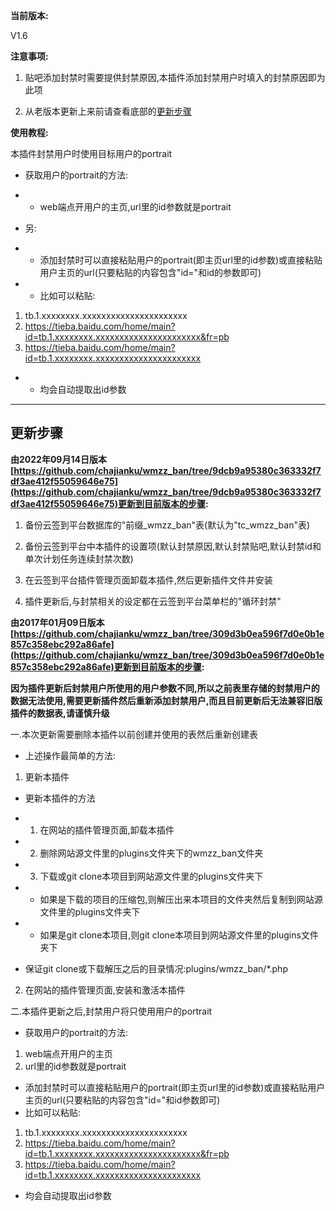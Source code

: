 **当前版本:**

V1.6

**注意事项:**

1. 贴吧添加封禁时需要提供封禁原因,本插件添加封禁用户时填入的封禁原因即为此项

2. 从老版本更新上来前请查看底部的[更新步骤](#更新步骤)

**使用教程:**

本插件封禁用户时使用目标用户的portrait

- 获取用户的portrait的方法:

- - web端点开用户的主页,url里的id参数就是portrait

- 另:

- - 添加封禁时可以直接粘贴用户的portrait(即主页url里的id参数)或直接粘贴用户主页的url(只要粘贴的内容包含"id="和id的参数即可)
- - 比如可以粘贴:

1. tb.1.xxxxxxxx.xxxxxxxxxxxxxxxxxxxxxx
2. https://tieba.baidu.com/home/main?id=tb.1.xxxxxxxx.xxxxxxxxxxxxxxxxxxxxxx&fr=pb
3. https://tieba.baidu.com/home/main?id=tb.1.xxxxxxxx.xxxxxxxxxxxxxxxxxxxxxx

- - 均会自动提取出id参数

***

## 更新步骤

**由2022年09月14日版本[https://github.com/chajianku/wmzz_ban/tree/9dcb9a95380c363332f7df3ae412f55059646e75](https://github.com/chajianku/wmzz_ban/tree/9dcb9a95380c363332f7df3ae412f55059646e75)更新到目前版本的步骤:**

1. 备份云签到平台数据库的"前缀_wmzz_ban"表(默认为"tc_wmzz_ban"表)

2. 备份云签到平台中本插件的设置项(默认封禁原因,默认封禁贴吧,默认封禁id和单次计划任务连续封禁次数)

3. 在云签到平台插件管理页面卸载本插件,然后更新插件文件并安装

4. 插件更新后,与封禁相关的设定都在云签到平台菜单栏的"循环封禁"

**由2017年01月09日版本[https://github.com/chajianku/wmzz_ban/tree/309d3b0ea596f7d0e0b1e857c358ebc292a86afe](https://github.com/chajianku/wmzz_ban/tree/309d3b0ea596f7d0e0b1e857c358ebc292a86afe)更新到目前版本的步骤:**

**因为插件更新后封禁用户所使用的用户参数不同,所以之前表里存储的封禁用户的数据无法使用,需要更新插件然后重新添加封禁用户,而且目前更新后无法兼容旧版插件的数据表,请谨慎升级**

一.本次更新需要删除本插件以前创建并使用的表然后重新创建表

- 上述操作最简单的方法:

1. 更新本插件

- 更新本插件的方法
-
    1. 在网站的插件管理页面,卸载本插件
-
    2. 删除网站源文件里的plugins文件夹下的wmzz_ban文件夹
-
    3. 下载或git clone本项目到网站源文件里的plugins文件夹下
-
    - 如果是下载的项目的压缩包,则解压出来本项目的文件夹然后复制到网站源文件里的plugins文件夹下
-
    - 如果是git clone本项目,则git clone本项目到网站源文件里的plugins文件夹下

- 保证git clone或下载解压之后的目录情况:plugins/wmzz_ban/*.php

2. 在网站的插件管理页面,安装和激活本插件

二.本插件更新之后,封禁用户将只使用用户的portrait

- 获取用户的portrait的方法:

1. web端点开用户的主页
2. url里的id参数就是portrait

- 添加封禁时可以直接粘贴用户的portrait(即主页url里的id参数)或直接粘贴用户主页的url(只要粘贴的内容包含"id="和id参数即可)
- 比如可以粘贴:

1. tb.1.xxxxxxxx.xxxxxxxxxxxxxxxxxxxxxx
2. https://tieba.baidu.com/home/main?id=tb.1.xxxxxxxx.xxxxxxxxxxxxxxxxxxxxxx&fr=pb
3. https://tieba.baidu.com/home/main?id=tb.1.xxxxxxxx.xxxxxxxxxxxxxxxxxxxxxx

- 均会自动提取出id参数
